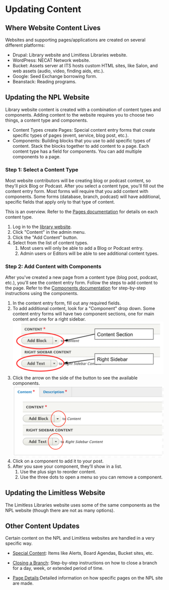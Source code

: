 # Updating Content

## Where Website Content Lives

Websites and supporting pages/applications are created on several different platforms:  

- Drupal: Library website and Limitless Libraries website.  
- WordPress: NECAT Network website.  
- Bucket: Assets server at ITS hosts custom HTML sites, like Salon, and web assets (audio, video, finding aids, etc.).  
- Google: Seed Exchange borrowing form.  
- Beanstack: Reading programs.  

## Updating the NPL Website

Library website content is created with a combination of content types and components. Adding content to the website requires you to choose two things, a content type and components.

- Content Types create Pages: Special content entry forms that create specific types of pages (event, service, blog post, etc.).
-  Components: Building blocks that you use to add specific types of content. Stack the blocks together to add content to a page. Each content type has a field for components. You can add multiple components to a page.

### Step 1: Select a Content Type

Most website contributors will be creating blog or podcast content, so they'll pick Blog or Podcast. After you select a content type, you'll fill out the content entry form. Most forms will require that you add content with components. Some forms (database, branch, podcast) will have additional, specific fields that apply only to that type of content.

This is an overview. Refer to the [Pages documentation](/update-content/add-update-a-page/) for details on each content type.  

1. Log in to the [library website](https://library.nashville.org).  
1. Click "Content" in the admin menu.  
1. Click the "Add Content" button.  
1. Select from the list of content types.  
      1. Most users will only be able to add a Blog or Podcast entry.   
      1. Admin users or Editors will be able to see additional content types.

### Step 2: Add Content with Components

After you've created a new page from a content type (blog post, podcast, etc.), you'll see the content entry form. Follow the steps to add content to the page. Refer to the [Components documentation](/update-content/add-content-with-components/) for step-by-step instructions using the components.     

1. In the content entry form, fill out any required fields.  
1. To add additional content, look for a "Component" drop down. Some content entry forms will have two component sections, one for main content and one for a right sidebar.  
![block image 6](../img/block-image-7.png)  
1. Click the arrow on the side of the button to see the available components.   
![block image 6](../img/components-image-2.png)  
1. Click on a component to add it to your post.  
1. After you save your component, they’ll show in a list.  
      1. Use the plus sign to reorder content.  
      1. Use the three dots to open a menu so you can remove a component.  

## Updating the Limitless Website  

The Limitless Libraries website uses some of the same components as the NPL website (though there are not as many options).

## Other Content Updates

Certain content on the NPL and Limitless websites are handled in a very specific way.

- [Special Content](/update-content/special-content-updates/): Items like Alerts, Board Agendas, Bucket sites, etc.

- [Closing a Branch](/update-content/closing-a-branch/): Step-by-step instructions on how to close a branch for a day, week, or extended period of time.

- [Page Details](/update-content/add-update-a-page/):Detailed information on how specific pages on the NPL site are made.
